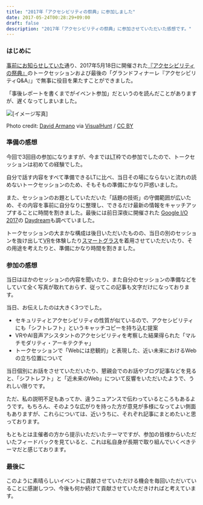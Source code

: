 ```yaml
---
title: "2017年「アクセシビリティの祭典」に参加しました"
date: 2017-05-24T00:28:29+09:00
draft: false
description: "2017年「アクセシビリティの祭典」に参加させていただいた感想です。"
---
```


### はじめに

<a href="/ja/web-accessibility/events/will-attending-to-accfes2017-as-a-speaker/">事前にお知らせしていた</a>通り、2017年5月18日に開催された<a href="http://accfes.com/">『アクセシビリティの祭典』</a>のトークセッションおよび最後の「グランドフィナーレ『アクセシビリティQ&amp;A』」で無事に役目を果たすことができました。

「事後レポートを書くまでがイベント参加」だというのを読んだことがありますが、遅くなってしまいました。

<img class="entry-image" alt="[イメージ写真]" src="/images/main-image-attending-to-accfes2017-as-a-speaker.jpeg" />
<p class="entry-image-credit">Photo credit: <a href="https://www.flickr.com/photos/7855449@N02/4825678236/">David Armano</a> via <a href="https://visualhunt.com/re/7e816e">VisualHunt</a> / <a href="http://creativecommons.org/licenses/by/2.0/"> CC BY</a></p>

<!--more-->

### 準備の感想

<p>今回で3回目の参加になりますが、今までは<abbr title="Lightning Talks">LT</abbr>枠での参加でしたので、トークセッションは初めての経験でした。</p>
<p>自分で話す内容をすべて準備できるLTに比べ、当日その場にならないと流れの読めないトークセッションのため、そもそもの準備にかなり戸惑いました。</p>
<p>また、セッションのお題としていただいた「話題の技術」の守備範囲が広いため、その内容を事前に自分なりに整理し、できるだけ最新の情報をキャッチアップすることに時間を割きました。最後には前日深夜に開催された <a href="https://events.google.com/io/">Google I/O 2017</a>の
    <a href="https://vr.google.com/daydream/">Daydream</a>も調べていました。
</p>
<p>トークセッションの大まかな構成は後日いただいたものの、当日の別のセッションを抜け出して<abbr title="Virtual Reality">VR</abbr>を体験したり<a href="https://www.telepathywalker.com/">スマートグラス</a>を着用させていただいたり、その用途を考えたりと、準備にかなり時間を割きました。</p>
</section>
<section>
    <h3>参加の感想</h3>
    <p>当日はほかのセッションの内容を聞いたり、また自分のセッションの準備などをしていて全く写真が取れておらず、従ってこの記事も文字だけになっております。</p>
    <p>当日、お伝えしたのは大きく3つでした。</p>
    <ul>
        <li>セキュリティとアクセシビリティの性質が似ているので、アクセシビリティにも「シフトレフト」というキャッチコピーを持ち込む提案</li>
        <li>VRやAI音声アシスタントのアクセシビリティを考察した結果得られた「マルチモダリティ・アーキテクチャ」</li>
        <li>トークセッションで「Webには悲観的」と表現した、近い未来におけるWebの立ち位置について</li>
    </ul>
    <p>当日個別にお話をさせていただいたり、懇親会でのお話やブログ記事などを見ると、「シフトレフト」と「近未来のWeb」について反響をいただいたようで、うれしい限りです。</p>
    <p>ただ、私の説明不足もあってか、違うニュアンスで伝わっているところもあるようです。もちろん、そのような広がりを持った方が意見が多様になってよい側面もありますが、これらについては、近いうちに、それぞれ記事にまとめたいと思っております。</p>
    <p>もともとは主催者の方から提示いただいたテーマですが、参加の皆様からいただいたフィードバックを見ていると、これは私自身が長期で取り組んでいくべきテーマだと感じております。</p>
</section>
<section>
    <h3>最後に</h3>
    <p>このように素晴らしいイベントに貢献させていただける機会を毎回いただいていることに感謝しつつ、今後も何か続けて貢献させていただきければと考えています。</p>
</section>
